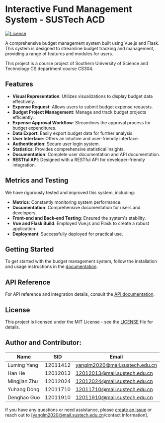 # Interactive Fund Management System - SUSTech ACD
[![License](https://img.shields.io/badge/license-MIT-blue.svg)](LICENSE)

A comprehensive budget management system built using Vue.js and Flask. This system is designed to streamline budget tracking and management, providing a range of features and modules for users.

This project is a course project of Southern University of Science and Technology CS department course CS304.

## Features

- **Visual Representation**: Utilizes visualizations to display budget data effectively.
- **Expense Request**: Allows users to submit budget expense requests.
- **Budget Project Management**: Manage and track budget projects efficiently.
- **Expense Approval Workflow**: Streamlines the approval process for budget expenditures.
- **Data Export**: Easily export budget data for further analysis.
- **User Interface**: Offers an intuitive and user-friendly interface.
- **Authentication**: Secure user login system.
- **Statistics**: Provides comprehensive statistical insights.
- **Documentation**: Complete user documentation and API documentation.
- **RESTful API**: Designed with a RESTful API for developer-friendly integration.

## Metrics and Testing

We have rigorously tested and improved this system, including:

- **Metrics**: Constantly monitoring system performance.
- **Documentation**: Comprehensive documentation for users and developers.
- **Front-end and Back-end Testing**: Ensured the system's stability.
- **Vue and Flask Build**: Employed Vue.js and Flask to create a robust application.
- **Deployment**: Successfully deployed for practical use.

## Getting Started

To get started with the budget management system, follow the installation and usage instructions in the [documentation](/docs).

## API Reference

For API reference and integration details, consult the [API documentation](/api).

## License

This project is licensed under the MIT License - see the [LICENSE](LICENSE) file for details.

## Author and Contributor:

|  Name   | SID  |  Email  |
|  ----  | ----  | ---- | 
| Luming Yang   | 12011412  | yanglm2020@mail.sustech.edu.cn | 
| Han He        | 12012013  | 12012013@mail.sustech.edu.cn | 
| Mingjian Zhu  | 12012024  | 12012024@mail.sustech.edu.cn | 
| Yuhang Dong   | 12011710  | 12011710@mail.sustech.edu.cn | 
| Denghao Guo   | 12011910  | 12011910@mail.sustech.edu.cn | 

If you have any questions or need assistance, please [create an issue](https://github.com/yourrepository/issues) or reach out to [yanglm2020@mail.sustech.edu.cn/contact information].


